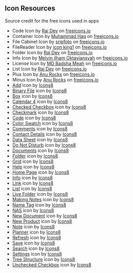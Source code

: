## Icon Resources

Source credit for the free icons used in apps
 
- Code Icon by <a href="https://freeicons.io/profile/714">Raj Dev</a> on <a href="https://freeicons.io">freeicons.io</a>        
- Container Icon by <a href="https://freeicons.io/profile/823">Muhammad Haq</a> on <a href="https://freeicons.io">freeicons.io</a>  
- File Cabinet Icon by <a href="https://freeicons.io/profile/101154">sripfoto</a> on <a href="https://freeicons.io">freeicons.io</a>
- FileReader Icon by <a href="https://freeicons.io/profile/3">icon king1</a> on <a href="https://freeicons.io">freeicons.io</a>
- Folder Icon by <a href="https://freeicons.io/profile/714">Raj Dev</a> on <a href="https://freeicons.io">freeicons.io</a>
- Info Icon by <a href="https://freeicons.io/profile/8939">Melvin ilham Oktaviansyah</a> on <a href="https://freeicons.io">freeicons.io</a>            
- License Icon by <a href="https://freeicons.io/profile/3335">MD Badsha Meah</a> on <a href="https://freeicons.io">freeicons.io</a>  
- List Icon by <a href="https://freeicons.io/profile/714">Raj Dev</a> on <a href="https://freeicons.io">freeicons.io</a>
- Plus Icon by <a href="https://freeicons.io/profile/730">Anu Rocks</a> on <a href="https://freeicons.io">freeicons.io</a>    
- Minus Icon by <a href="https://freeicons.io/profile/730">Anu Rocks</a> on <a href="https://freeicons.io">freeicons.io</a>   
- <a href="https://icons8.com/icon/nkplpFWWQEKZ/add">Add</a> icon by <a href="https://icons8.com">Icons8</a>
- <a href="https://icons8.com/icon/38947/binary-file">Binary File</a> icon by <a href="https://icons8.com">Icons8</a>
- <a href="https://icons8.com/icon/21064/box">Box</a> icon by <a href="https://icons8.com">Icons8</a>
- <a href="https://icons8.com/icon/21461/calendar-4">Calendar 4</a> icon by <a href="https://icons8.com">Icons8</a>
- <a href="https://icons8.com/icon/21319/checked-checkbox">Checked Checkbox</a> icon by <a href="https://icons8.com">Icons8</a>
- <a href="https://icons8.com/icon/21068/checkmark">Checkmark</a> icon by <a href="https://icons8.com">Icons8</a>
- <a href="https://icons8.com/icon/44484/code">Code</a> icon by <a href="https://icons8.com">Icons8</a>
- <a href="https://icons8.com/icon/22317/color-swatch">Color Swatch</a> icon by <a href="https://icons8.com">Icons8</a>
- <a href="https://icons8.com/icon/21145/comments">Comments</a> icon by <a href="https://icons8.com">Icons8</a>
- <a href="https://icons8.com/icon/21132/contact-details">Contact Details</a> icon by <a href="https://icons8.com">Icons8</a>
- <a href="https://icons8.com/icon/31483/data-sheet">Data Sheet</a> icon by <a href="https://icons8.com">Icons8</a>
- <a href="https://icons8.com/icon/38006/do-not-disturb">Do Not Disturb</a> icon by <a href="https://icons8.com">Icons8</a>
- <a href="https://icons8.com/icon/32540/documents">Documents</a> icon by <a href="https://icons8.com">Icons8</a>
- <a href="https://icons8.com/icon/41649/folder">Folder</a> icon by <a href="https://icons8.com">Icons8</a>
- <a href="https://icons8.com/icon/31496/grid">Grid</a> icon by <a href="https://icons8.com">Icons8</a>
- <a href="https://icons8.com/icon/21352/help">Help</a> icon by <a href="https://icons8.com">Icons8</a>
- <a href="https://icons8.com/icon/74811/home-page">Home Page</a> icon by <a href="https://icons8.com">Icons8</a>
- <a href="https://icons8.com/icon/21085/info">Info</a> icon by <a href="https://icons8.com">Icons8</a>
- <a href="https://icons8.com/icon/38051/link">Link</a> icon by <a href="https://icons8.com">Icons8</a>
- <a href="https://icons8.com/icon/21192/list">List</a> icon by <a href="https://icons8.com">Icons8</a>
- <a href="https://icons8.com/icon/40949/live-folder">Live Folder</a> icon by <a href="https://icons8.com">Icons8</a>
- <a href="https://icons8.com/icon/BDnvEWNeH75f/making-notes">Making Notes</a> icon by <a href="https://icons8.com">Icons8</a>
- <a href="https://icons8.com/icon/21168/name-tag">Name Tag</a> icon by <a href="https://icons8.com">Icons8</a>
- <a href="https://icons8.com/icon/21777/nas">NAS</a> icon by <a href="https://icons8.com">Icons8</a>
- <a href="https://icons8.com/icon/38107/new-document">New Document</a> icon by <a href="https://icons8.com">Icons8</a>
- <a href="https://icons8.com/icon/31150/new-product">New Product</a> icon by <a href="https://icons8.com">Icons8</a>
- <a href="https://icons8.com/icon/38129/note">Note</a> icon by <a href="https://icons8.com">Icons8</a>
- <a href="https://icons8.com/icon/21215/planner">Planner</a> icon by <a href="https://icons8.com">Icons8</a>
- <a href="https://icons8.com/icon/21100/refresh">Refresh</a> icon by <a href="https://icons8.com">Icons8</a>
- <a href="https://icons8.com/icon/21394/save">Save</a> icon by <a href="https://icons8.com">Icons8</a>
- <a href="https://icons8.com/icon/VKNnbtYRlG_o/search">Search</a> icon by <a href="https://icons8.com">Icons8</a>
- <a href="https://icons8.com/icon/21103/settings">Settings</a> icon by <a href="https://icons8.com">Icons8</a>
- <a href="https://icons8.com/icon/21256/tree-structure">Tree Structure</a> icon by <a href="https://icons8.com">Icons8</a>
- <a href="https://icons8.com/icon/21430/unchecked-checkbox">Unchecked Checkbox</a> icon by <a href="https://icons8.com">Icons8</a>

